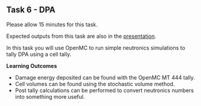 
## Task 6 - DPA

Please allow 15 minutes for this task.

Expected outputs from this task are also in the [presentation](https://slides.com/openmc_workshop/neutronics_workshop#/7).

In this task you will use OpenMC to run simple neutronics simulations to tally DPA using a cell tally.

**Learning Outcomes**

- Damage energy deposited can be found with the OpenMC MT 444 tally.
- Cell volumes can be found using the stochastic volume method.
- Post tally calculations can be performed to convert neutronics numbers into something more useful.
